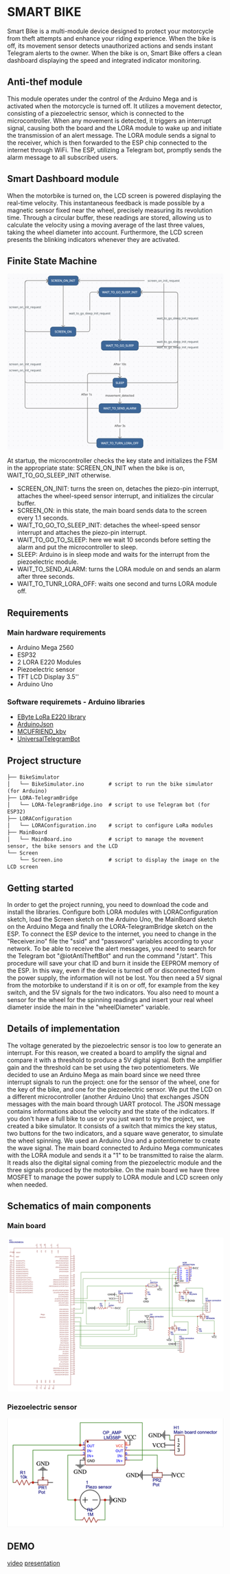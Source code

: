 # SMART BIKE
Smart Bike is a multi-module device designed to protect your motorcycle from theft attempts and enhance your riding experience. When the bike is off, its movement sensor detects unauthorized actions and sends instant Telegram alerts to the owner. When the bike is on, Smart Bike offers a clean dashboard displaying the speed and integrated indicator monitoring.


## Anti-thef module
This module operates under the control of the Arduino Mega and is activated when the motorcycle is turned off. It utilizes a movement detector, consisting of a piezoelectric sensor, which is connected to the microcontroller. When any movement is detected, it triggers an interrupt signal, causing both the board and the LORA module to wake up and initiate the transmission of an alert message.
The LORA module sends a signal to the receiver, which is then forwarded to the ESP chip connected to the internet through WiFi. The ESP, utilizing a Telegram bot, promptly sends the alarm message to all subscribed users.


## Smart Dashboard module
When the motorbike is turned on, the LCD screen is powered displaying the real-time velocity. This instantaneous feedback is made possible by a magnetic sensor fixed near the wheel, precisely measuring its revolution time. Through a circular buffer, these readings are stored, allowing us to calculate the velocity using a moving average of the last three values, taking the wheel diameter into account. Furthermore, the LCD screen presents the blinking indicators whenever they are activated.


## Finite State Machine
![](./imgs/IoT%20FSM.png)

At startup, the microcontroller checks the key state and initializes the FSM in the appropriate state: SCREEN_ON_INIT when the bike is on, WAIT_TO_GO_SLEEP_INIT otherwise.
- SCREEN_ON_INIT: turns the sreen on, detaches the piezo-pin interrupt, attaches the wheel-speed sensor interrupt, and initializes the circular buffer.
- SCREEN_ON: in this state, the main board sends data to the screen every 1.1 seconds.
- WAIT_TO_GO_TO_SLEEP_INIT: detaches the wheel-speed sensor interrupt and attaches the piezo-pin interrupt.
- WAIT_TO_GO_TO_SLEEP: here we wait 10 seconds before setting the alarm and put the microcontroller to sleep.
- SLEEP: Arduino is in sleep mode and waits for the interrupt from the piezoelectric module.
- WAIT_TO_SEND_ALARM: turns the LORA module on and sends an alarm after three seconds.
- WAIT_TO_TUNR_LORA_OFF: waits one second and turns LORA module off.


## Requirements

### Main hardware requirements
- Arduino Mega 2560
- ESP32
- 2 LORA E220 Modules
- Piezoelectric sensor
- TFT LCD Display 3.5''
- Arduino Uno

### Software requiremets - Arduino libraries
- [EByte LoRa E220 library](https://github.com/xreef/EByte_LoRa_E220_Series_Library)
- [ArduinoJson](https://github.com/bblanchon/ArduinoJson)
- [MCUFRIEND_kbv](https://github.com/prenticedavid/MCUFRIEND_kbv)
- [UniversalTelegramBot](https://github.com/witnessmenow/Universal-Arduino-Telegram-Bot)


## Project structure
```
├── BikeSimulator
│   └── BikeSimulator.ino        # script to run the bike simulator (for Arduino)
├── LORA-TelegramBridge
│   └── LORA-TelegramBridge.ino  # script to use Telegram bot (for ESP32)
├── LORAConfiguration
│   └── LORAConfiguration.ino    # script to configure LoRa modules
├── MainBoard
│   └── MainBoard.ino            # script to manage the movement sensor, the bike sensors and the LCD
└── Screen
    └── Screen.ino               # script to display the image on the LCD screen
```

## Getting started
In order to get the project running, you need to download the code and install the libraries.
Configure both LORA modules with LORAConfiguration sketch, load the Screen sketch on the Arduino Uno, the MainBoard sketch on the Arduino Mega and finally the LORA-TelegramBridge sketch on the ESP.
To connect the ESP device to the internet, you need to change in the "Receiver.ino" file the "ssid" and "password" variables according to your network.
To be able to receive the alert messages, you need to search for the Telegram bot "@iotAntiTheftBot" and run the command "/start". This procedure will save your chat ID and burn it inside the EEPROM memory of the ESP. In this way, even if the device is turned off or disconnected from the power supply, the information will not be lost.
You then need a 5V signal from the motorbike to understand if it is on or off, for example from the key switch, and the 5V signals for the two indicators. You also need to mount a sensor for the wheel for the spinning readings and insert your real wheel diameter inside the main in the "wheelDiameter" variable.


## Details of implementation
The voltage generated by the piezoelectric sensor is too low to generate an interrupt. For this reason, we created a board to amplify the signal and compare it with a threshold to produce a 5V digital signal. Both the amplifier gain and the threshold can be set using the two potentiometers.
We decided to use an Arduino Mega as main board since we need three interrupt signals to run the project: one for the sensor of the wheel, one for the key of the bike, and one for the piezoelectric sensor.
We put the LCD on a different microcontroller (another Arduino Uno) that exchanges JSON messages with the main board through UART protocol. The JSON message contains informations about the velocity and the state of the indicators.
If you don't have a full bike to use or you just want to try the project, we created a bike simulator. It consists of a switch that mimics the key status, two buttons for the two indicators, and a square wave generator, to simulate the wheel spinning. We used an Arduino Uno and a potentiometer to create the wave signal.
The main board connected to Arduino Mega communicates with the LORA module and sends it a "1" to be transmitted to raise the alarm. It reads also the digital signal coming from the piezoelectric module and the three signals produced by the motorbike.
On the main board we have three MOSFET to manage the power supply to LORA module and LCD screen only when needed.


## Schematics of main components

### Main board
![](./imgs/Schematic_MainBoard.png)

### Piezoelectric sensor
![](./imgs/Schematic_Piezo_amplifier.png)

## DEMO
[video]()
[presentation]()
